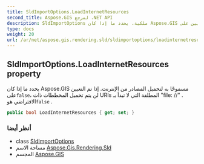 ```yaml
---
title: SldImportOptions.LoadInternetResources
second_title: Aspose.GIS لمرجع .NET API
description: SldImportOptions ملكية. يحدد ما إذا كان Aspose.GIS مسموحًا به لتحميل المصادر من الإنترنت. إذا تم التعيين علىfalse لن يتم تحميل المخططات ذات URIs المطلقة التي لا تبدأ بـ file // . الافتراضي هوfalse .
type: docs
weight: 20
url: /ar/net/aspose.gis.rendering.sld/sldimportoptions/loadinternetresources/
---
```

## SldImportOptions.LoadInternetResources property

يحدد ما إذا كان Aspose.GIS مسموحًا به لتحميل المصادر من الإنترنت. إذا تم التعيين على`false`، لن يتم تحميل المخططات ذات URIs المطلقة التي لا تبدأ بـ "file: //" . الافتراضي هو`false` .

```csharp
public bool LoadInternetResources { get; set; }
```

### أنظر أيضا

* class [SldImportOptions](../)
* مساحة الاسم [Aspose.Gis.Rendering.Sld](../../sldimportoptions/)
* المجسم [Aspose.GIS](../../../)



